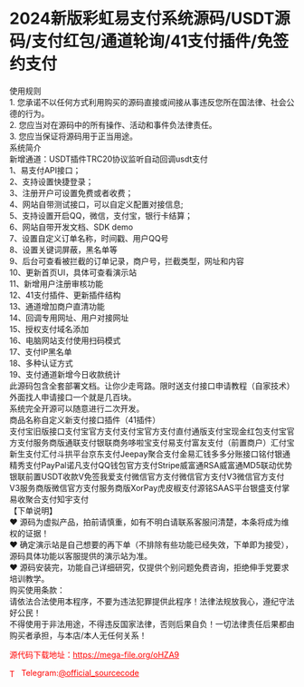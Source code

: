 # 2024新版彩虹易支付系统源码/USDT源码/支付红包/通道轮询/41支付插件/免签约支付

使用规则<br>1. 您承诺不以任何方式利用购买的源码直接或间接从事违反您所在国法律、社会公德的行为。<br>2. 您应当对在源码中的所有操作、活动和事件负法律责任。<br>3. 您应当保证将源码用于正当用途。<br>系统简介<br>新增通道：USDT插件TRC20协议监听自动回调usdt支付<br>1、易支付API接口；<br>2、支持设置快捷登录；<br>3、注册开户可设置免费或者收费；<br>4、网站自带测试接口，可以自定义配置对接信息;<br>5、支持设置开启QQ，微信，支付宝，银行卡结算；<br>6、网站自带开发文档、SDK demo<br>7、设置自定义订单名称，时间戳、用户QQ号<br>8、设置关键词屏蔽，黑名单等<br>9、后台可查看被拦截的订单记录，商户号，拦截类型，网址和内容<br>10、更新首页UI，具体可查看演示站<br>11、新增用户注册审核功能<br>12、41支付插件、更新插件结构<br>13、通道增加商户直清功能<br>14、回调专用网址、用户对接网址<br>15、授权支付域名添加<br>16、电脑网站支付使用扫码模式<br>17、支付IP黑名单<br>18、多种认证方式<br>19、支付通道新增今日收款统计<br>此源码包含全套部署文档。让你少走弯路。限时送支付接口申请教程（自家技术）外面找人申请接口一个就是几百块。<br>系统完全开源可以随意进行二次开发。<br>商品名称自定义新支付接口插件（41插件）<br>支付宝旧版接口支付宝官方支付支付宝官方支付直付通版支付宝现金红包支付宝官方支付服务商版通联支付银联商务哆啦宝支付易支付富友支付（前置商户）汇付宝新生支付汇付斗拱平台京东支付Jeepay聚合支付金易汇钱多多分账接口铭付银通精秀支付PayPal诺凡支付QQ钱包官方支付Stripe威富通RSA威富通MD5联动优势银联前置USDT收款V免签我爱支付微信官方支付微信官方支付V3微信官方支付V3服务商版微信官方支付服务商版XorPay虎皮椒支付源铭SAAS平台银盛支付掌易收聚合支付知宇支付<br>【下单说明】<br>❤ 源码为虚拟产品，拍前请慎重，如有不明白请联系客服问清楚，本条将成为维权的证据！<br>❤ 确定演示站是自己想要的再下单（不排除有些功能已经失效，下单即为接受），源码具体功能以客服提供的演示站为准。<br>❤ 源码安装完，功能自己详细研究，仅提供个别问题免费咨询，拒绝伸手党要求培训教学。<br>购买使用条款：<br>请依法合法使用本程序，不要为违法犯罪提供此程序！法律法规放我心，遵纪守法好公民！<br>不得使用于非法用途，不得违反国家法律，否则后果自负！一切法律责任后果都由购买者承担，与本店/本人无任何关系！<br>


<p style="color: red;">源代码下载地址：<a href="https://mega-file.org/oHZA9" style="color: red;">https://mega-file.org/oHZA9</a></p><p style="color: red;"><img src="https://cdn-icons-png.flaticon.com/512/2111/2111646.png" alt="Telegram Icon" style="width: 16px; vertical-align: middle; margin-right: 5px;">Telegram:<a href="https://t.me/official_sourcecode" style="color: red;">@official_sourcecode</a></p>